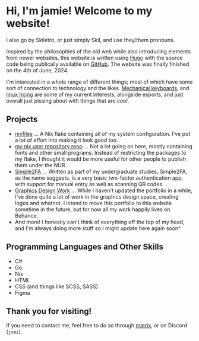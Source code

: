 # Hi, I'm jamie! Welcome to my website!
I also go by Skiletro, or just simply Skil, and use they/them pronouns.

Inspired by the philosophies of the old web while also introducing elements from newer websites, this website is written using [Hugo](https://gohugo.io/) with the source code being publically available on [GitHub](https://github.com/skiletro/skiletro.github.io).
The website was finally finished on the 4th of June, 2024.

I'm interested in a whole range of different things; most of which have some sort of connection to technology and the likes.
[Mechanical keyboards](https://github.com/skiletro/vial-qmk/), and [linux ricing](https://github.com/skiletro/nixfiles) are some of my current interests, alongside esports, and just overall just pissing about with things that are *cool*.

## Projects
- [nixfiles](https://github.com/skiletro/nixfiles) ... A Nix flake containing all of my system configuration. I've put a lot of effort into making it look good too.
- [my nix user repository repo](https://github.com/skiletro/nur-repo) ... Not a lot going on here, mostly containing fonts and other small programs. Instead of restricting the packages to my flake, I thought it would be more useful for other people to publish them under the NUR.
- [Simple2FA](https://github.com/skiletro/Simple2FA) ... Written as part of my undergraduate studies, Simple2FA, as the name suggests, is a very basic two-factor authentication app, with support for manual entry as well as scanning QR codes. 
- [Graphics Design Work](https://www.behance.net/skiletro#) ... While I haven't updated the portfolio in a while, I've done quite a lot of work in the graphics design space, creating logos and whatnot. I intend to move this portfolio to this website sometime in the future, but for now all my work happily lives on Behance.
- And more! I honestly can't think of everything off the top of my head, and I'm always doing more stuff so I might update here again soon^

## Programming Languages and Other Skills
- C#
- Go
- Nix
- HTML
- CSS (and things like SCSS, SASS)
- Figma

## Thank you for visiting!
If you need to contact me, feel free to do so through [matrix](https://matrix.to/#/@jvmi:matrix.org), or on Discord (`jvmi`).